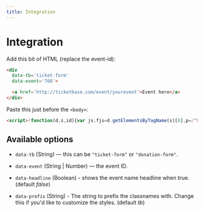 ```yaml
---
title: Integration
---
```


# Integration

Add this bit of HTML (replace the event-id):

```html
<div
  data-tb='ticket-form'
  data-event='768'>

  <a href='http://ticketbase.com/event/yourevent'>Event here</a>
</div>
```

Paste this just before the `<body>`:

```html
<script>!function(d,s,id){var js,fjs=d.getElementsByTagName(s)[0],p=/^http:/.test(d.location)?'http':'http';if(!d.getElementById(id)){js=d.createElement(s);js.id=id;js.src=p+'://cdn.ticketbase.com/widgets/v0.1/ticketbase.js';fjs.parentNode.insertBefore(js,fjs);}}(document,'script','ticketbase-wjs');</script>
```

Available options
-----------------

* `data-tb` (String) — this can be `"ticket-form"` or `"donation-form"`.

* `data-event` (String | Number) — the event ID.

* `data-headline` (Boolean) - shows the event name headline when true. (default *false*)

* `data-prefix` (String) - The string to prefix the classnames with. Change this if you'd like to customize the styles. (default *tb*)
